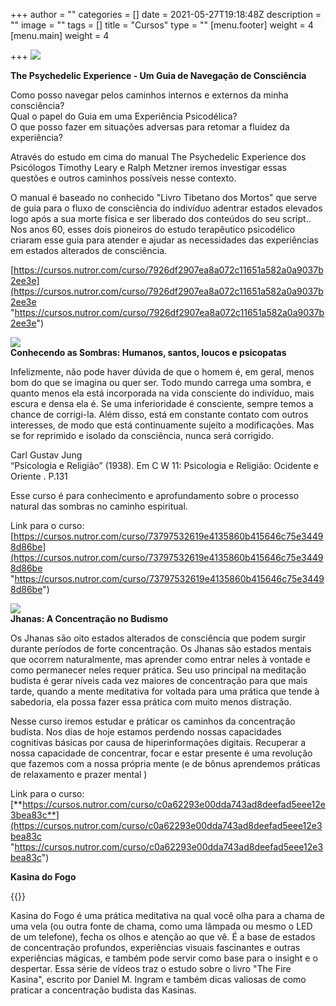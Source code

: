 +++
author = ""
categories = []
date = 2021-05-27T19:18:48Z
description = ""
image = ""
tags = []
title = "Cursos"
type = ""
[menu.footer]
weight = 4
[menu.main]
weight = 4

+++
![](/images/the-psychedelic-experience.png)

**The Psychedelic Experience - Um Guia de Navegação de Consciência**

Como posso navegar pelos caminhos internos e externos da minha consciência?  
Qual o papel do Guia em uma Experiência Psicodélica?  
O que posso fazer em situações adversas para retomar a fluidez da experiência?

Através do estudo em cima do manual The Psychedelic Experience dos Psicólogos Timothy Leary e Ralph Metzner iremos investigar essas questões e outros caminhos possíveis nesse contexto.

O manual é baseado no conhecido "Livro Tibetano dos Mortos" que serve de guia para o fluxo de consciência do indivíduo adentrar estados elevados logo após a sua morte física e ser liberado dos conteúdos do seu script.. Nos anos 60, esses dois pioneiros do estudo terapêutico psicodélico criaram esse guia para atender e ajudar as necessidades das experiências em estados alterados de consciência.

[https://cursos.nutror.com/curso/7926df2907ea8a072c11651a582a0a9037b2ee3e](https://cursos.nutror.com/curso/7926df2907ea8a072c11651a582a0a9037b2ee3e "https://cursos.nutror.com/curso/7926df2907ea8a072c11651a582a0a9037b2ee3e")

![](/images/the-psychedelic-experience-3.png)  
**Conhecendo as Sombras: Humanos, santos, loucos e psicopatas**

Infelizmente, não pode haver dúvida de que o homem é, em geral, menos bom do que se imagina ou quer ser. Todo mundo carrega uma sombra, e quanto menos ela está incorporada na vida consciente do indivíduo, mais escura e densa ela é. Se uma inferioridade é consciente, sempre temos a chance de corrigi-la. Além disso, está em constante contato com outros interesses, de modo que está continuamente sujeito a modificações. Mas se for reprimido e isolado da consciência, nunca será corrigido.

Carl Gustav Jung  
“Psicologia e Religião” (1938). Em C W 11: Psicologia e Religião: Ocidente e Oriente . P.131

Esse curso é para conhecimento e aprofundamento sobre o processo natural das sombras no caminho espiritual.

Link para o curso:  
[https://cursos.nutror.com/curso/73797532619e4135860b415646c75e34498d86be](https://cursos.nutror.com/curso/73797532619e4135860b415646c75e34498d86be "https://cursos.nutror.com/curso/73797532619e4135860b415646c75e34498d86be")

![](/images/the-psychedelic-experience-8.png)  
**Jhanas: A Concentração no Budismo**

Os Jhanas são oito estados alterados de consciência que podem surgir durante períodos de forte concentração. Os Jhanas são estados mentais que ocorrem naturalmente, mas aprender como entrar neles à vontade e como permanecer neles requer prática. Seu uso principal na meditação budista é gerar níveis cada vez maiores de concentração para que mais tarde, quando a mente meditativa for voltada para uma prática que tende à sabedoria, ela possa fazer essa prática com muito menos distração.

Nesse curso iremos estudar e práticar os caminhos da concentração budista. Nos dias de hoje estamos perdendo nossas capacidades cognitivas básicas por causa de hiperinformações digitais. Recuperar a nossa capacidade de concentrar, focar e estar presente é uma revolução que fazemos com a nossa própria mente (e de bônus aprendemos práticas de relaxamento e prazer mental )

Link para o curso:  
[**https://cursos.nutror.com/curso/c0a62293e00dda743ad8deefad5eee12e3bea83c**](https://cursos.nutror.com/curso/c0a62293e00dda743ad8deefad5eee12e3bea83c "https://cursos.nutror.com/curso/c0a62293e00dda743ad8deefad5eee12e3bea83c")

**Kasina do Fogo**

{{<youtube ZLP3Sx1_xmY>}}  
  
Kasina do Fogo é uma prática meditativa na qual você olha para a chama de uma vela (ou outra fonte de chama, como uma lâmpada ou mesmo o LED de um telefone), fecha os olhos e atenção ao que vê. É a base de estados de concentração profundos, experiências visuais fascinantes e outras experiências mágicas, e também pode servir como base para o insight e o despertar. Essa série de vídeos traz o estudo sobre o livro "The Fire Kasina", escrito por Daniel M. Ingram e também dicas valiosas de como praticar a concentração budista das Kasinas.
